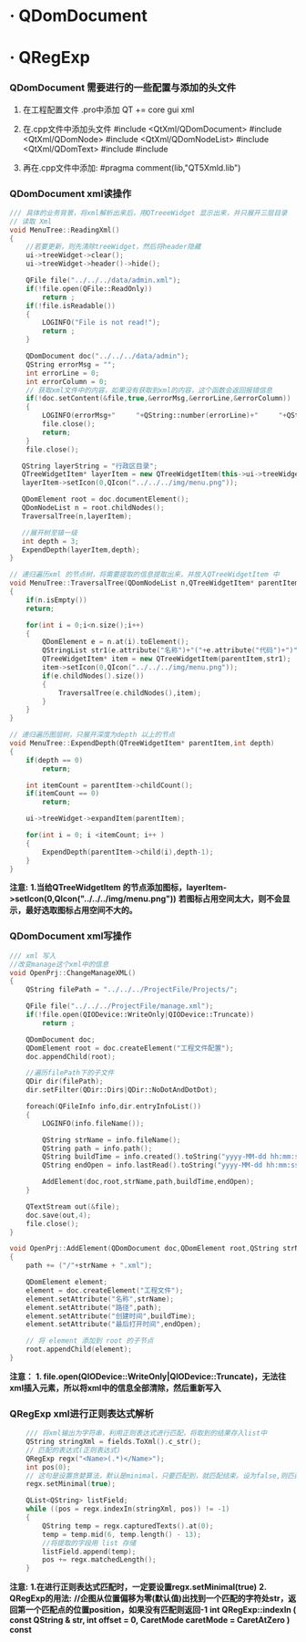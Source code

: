 # · QDomDocument
# · QRegExp


### QDomDocument 需要进行的一些配置与添加的头文件
1.  在工程配置文件 .pro中添加
    QT += core gui xml

2.  在.cpp文件中添加头文件
    #include <QtXml/QDomDocument>
    #include <QtXml/QDomNode>
    #include <QtXml/QDomNodeList>
    #include <QtXml/QDomText>
    #include <QFile>
    #include <QString>

3.  再在.cpp文件中添加:
    #pragma comment(lib,"QT5Xmld.lib")


### QDomDocument xml读操作
``` C++ {.line-numbers}
/// 具体的业务背景，将xml解析出来后，用QTreeeWidget 显示出来，并只展开三层目录 
// 读取 Xml
void MenuTree::ReadingXml()
{
    //若要更新，则先清除treeWidget，然后将header隐藏
    ui->treeWidget->clear();
    ui->treeWidget->header()->hide();

    QFile file("../../../data/admin.xml");
    if(!file.open(QFile::ReadOnly))
        return ;
    if(!file.isReadable())
    {
        LOGINFO("File is not read!");
        return ;
    }

    QDomDocument doc("../../../data/admin");
    QString errorMsg = "";
    int errorLine = 0;
    int errorColumn = 0;
    // 获取xml文件中的内容，如果没有获取到xml的内容，这个函数会返回报错信息
    if(!doc.setContent(&file,true,&errorMsg,&errorLine,&errorColumn))
    {
        LOGINFO(errorMsg+"     "+QString::number(errorLine)+"     "+QString::number(errorColumn));
        file.close();
        return;
    }
    file.close();

   QString layerString = "行政区目录";
   QTreeWidgetItem* layerItem = new QTreeWidgetItem(this->ui->treeWidget, QStringList(layerString));
   layerItem->setIcon(0,QIcon("../../../img/menu.png"));

   QDomElement root = doc.documentElement();
   QDomNodeList n = root.childNodes();
   TraversalTree(n,layerItem);

   //展开树至镇一级
   int depth = 3;
   ExpendDepth(layerItem,depth);
}

// 递归遍历xml 的节点树，将需要提取的信息提取出来，并放入QTreeWidgetItem 中
void MenuTree::TraversalTree(QDomNodeList n,QTreeWidgetItem* parentItem)
{
    if(n.isEmpty())
    return;

    for(int i = 0;i<n.size();i++)
    {
        QDomElement e = n.at(i).toElement();
        QStringList str1(e.attribute("名称")+"("+e.attribute("代码")+")");
        QTreeWidgetItem* item = new QTreeWidgetItem(parentItem,str1);
        item->setIcon(0,QIcon("../../../img/menu.png"));
        if(e.childNodes().size())
        {
            TraversalTree(e.childNodes(),item);
        }
    }
}

// 递归遍历图层树，只展开深度为depth 以上的节点
void MenuTree::ExpendDepth(QTreeWidgetItem* parentItem,int depth)
{
    if(depth == 0)
        return;

    int itemCount = parentItem->childCount();
    if(itemCount == 0)
        return;

    ui->treeWidget->expandItem(parentItem);

    for(int i = 0; i <itemCount; i++ )
    {
        ExpendDepth(parentItem->child(i),depth-1);
    }
}
```
**注意:**
**1.当给QTreeWidgetItem 的节点添加图标，layerItem->setIcon(0,QIcon("../../../img/menu.png"))**
    **若图标占用空间太大，则不会显示，最好选取图标占用空间不大的。**

### QDomDocument xml写操作
``` C++ {.line-numbers}
/// xml 写入
//改变manage这个xml中的信息
void OpenPrj::ChangeManageXML()
{
    QString filePath = "../../../ProjectFile/Projects/";

    QFile file("../../../ProjectFile/manage.xml");
    if(!file.open(QIODevice::WriteOnly|QIODevice::Truncate))
        return ;

    QDomDocument doc;
    QDomElement root = doc.createElement("工程文件配置");
    doc.appendChild(root);

    //遍历filePath下的子文件
    QDir dir(filePath);
    dir.setFilter(QDir::Dirs|QDir::NoDotAndDotDot);

    foreach(QFileInfo info,dir.entryInfoList())
    {
        LOGINFO(info.fileName());

        QString strName = info.fileName();
        QString path = info.path();
        QString buildTime = info.created().toString("yyyy-MM-dd hh:mm:ss");
        QString endOpen = info.lastRead().toString("yyyy-MM-dd hh:mm:ss");

        AddElement(doc,root,strName,path,buildTime,endOpen);
    }

    QTextStream out(&file);
    doc.save(out,4);
    file.close();
}

void OpenPrj::AddElement(QDomDocument doc,QDomElement root,QString strName,QString path,QString buildTime,QString endOpen)
{
    path += ("/"+strName + ".xml");

    QDomElement element;
    element = doc.createElement("工程文件");
    element.setAttribute("名称",strName);
    element.setAttribute("路径",path);
    element.setAttribute("创建时间",buildTime);
    element.setAttribute("最后打开时间",endOpen);

    // 将 element 添加到 root 的子节点
    root.appendChild(element);
}
```
**注意：**
**1. file.open(QIODevice::WriteOnly|QIODevice::Truncate)，无法往xml插入元素，所以将xml中的信息全部清除，然后重新写入**


### QRegExp xml进行正则表达式解析
``` C++ {.line-numbers}
    /// 将xml输出为字符串，利用正则表达式进行匹配，将取到的结果存入list中
    QString stringXml = fields.ToXml().c_str();
    // 匹配的表达式(正则表达式)
    QRegExp regx("<Name>(.*)</Name>");
    int pos(0);
    // 这句是设置贪婪算法，默认是minimal，只要匹配到，就匹配结束。设为false,则匹配到最大最多值
    regx.setMinimal(true);

    QList<QString> listField;
    while ((pos = regx.indexIn(stringXml, pos)) != -1)
    {
        QString temp = regx.capturedTexts().at(0);
        temp = temp.mid(6, temp.length() - 13);
        //将提取的字段用 list 存储
        listField.append(temp);
        pos += regx.matchedLength();
    }
```
**注意:**
**1.在进行正则表达式匹配时，一定要设置regx.setMinimal(true)**
**2. QRegExp的用法:**
**//企图从位置偏移为零(默认值)出找到一个匹配的字符处str，返回第一个匹配点的位置position，如果没有匹配则返回-1**
**int QRegExp::indexIn ( const QString & str, int offset = 0, CaretMode caretMode = CaretAtZero ) const**
